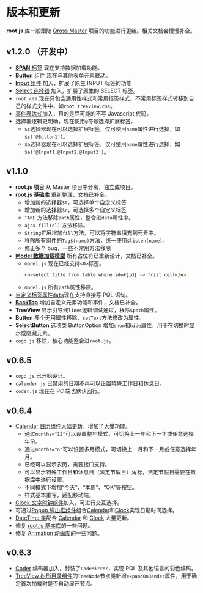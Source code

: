 # 版本和更新

**root.js** 库一般跟随 [Qross Master](/master/overview.md) 项目的功能进行更新。相关文档会慢慢补全。

## v1.2.0 （开发中）

* [**SPAN** 标签](/root.js/model.md) 现在支持数据加载功能。
* [**Button** 组件](/root.js/button.md) 现在与其他表单元素联动。
* [**Input** 组件](/root.js/input.md) 加入，扩展了原生 INPUT 标签的功能
* [**Select** 选择器](/root.js/select.md) 加入，扩展了原生的 SELECT 标签。
* `root.css` 现在只包含通用性样式和常用标签样式，不常用标签样式转移到自己的样式文件中，如`root.treeview.css`。
* [事件表达式](/root.js/event.md)加入，目的是尽可能的不写 Javascript 代码。
* 选择器逻辑更明确，现在使用`@`符号选择扩展标签。
    + `$s`选择器现在可以选择扩展标签，仅可使用`name`属性进行选择，如`$s('@Button1')`。
    + `$a`选择器现在可以选择扩展标签，仅可使用`name`属性进行选择，如`$a('@Input1,@Input2,@Input3')`。

## v1.1.0

* **root.js 项目** 从 Master 项目中分离，独立成项目。
* [**root.js 基础库**](/root.js/root.md) 重新整理，文档已补全。
    + 增加新的选择器`$t`，可选择单个自定义标签
    + 增加新的选择器`$c`，可选择多个自定义标签
    + `TAKE` 方法移除`path`属性，整合进`data`属性中。
    + `ajax.fill(el)` 方法移除。
    + `String`扩展增加`fill`方法，可以将字符串填充到元素中。
    + 移除所有组件的`Tag$(name)`方法，统一使用`$listen(name)`。
    + 修正多个 bug，一些不常用方法移除
* [**Model 数据加载模型**](/root.js/model.md) 所有占位符已重新设计，文档已补全。
    + `model.js` 现在已经支持`<O>`标签。
        ```html
        <o>select title from table where id=#{id} -> frist cell</o>
        ```
    * `model.js` 所有`path`属性移除。
* [自定义标签属性`data`](/root.js/data.md)现在支持直接写 PQL 语句。
* [**BackTop**](/root.js/backtop.md) 增加自定义元素功能和事件，文档已补全。
* **TreeView** 显示引导线`lines`逻辑调试通过，移除`$path`属性。
* **Button** 多个无用属性移除，`setText`方法修改为属性。
* **SelectButton** 选项类 ButtonOption 增加`show`和`hide`属性，用于在切换时显示或隐藏元素。
* `cogo.js` 移除，核心功能整合进`root.js`。

## v0.6.5

* `cogo.js` 已开始设计。
* `calender.js` 已禁用的日期不再可以设置特殊工作日和休息日。
* `coder.js` 现在在 PC 端也默认回行。

## v0.6.4

* [Calendar 日历组件](/root.js/calendar.md)大幅更新，增加了大量功能。
    * 通过`months="12"`可以设置整年模式，可切换上一年和下一年或任意选择年份。
    * 通过`months="n"`可以设置多月模式，可切换上一月和下一月或任意选择年月。
    * 已经可以显示农历，需要接口支持。
    * 可以显示特殊工作日和休息日（法定节假日）角标，法定节假日需要在数据库中进行设置。
    * 不同模式下增加“今天”、“本周”、“OK”等按钮。
    * 样式基本重写，适配移动端。
* [Clock 文字时钟组件](/root.js/clock.md)加入，可进行交互选择。
* 可通过[Popup 弹出框组件](/root.js/popup.md)组合[Calendar](/root.js/calendar.md)和[Clock](/root.js/clock.md)实现日期时间选择。
* [DateTime 类](/root.js/datetime.md)配合 [Calendar](/root.js/calendar.md) 和 [Clock](/root.js/clock.md) 大量更新。
* 修复 [root.js 基本库](/root.js/root.md)的一些问题。
* 修复 [Animation 动画库](/root.js/animation.md)的一些问题。

## v0.6.3

* [Coder](/root.js/coder.md) 编码器加入，封装了`CodeMirror`，实现 PQL 及其他语言的彩色编码。
* [TreeView 树形目录组件](/root.js/treeview.md)的`TreeNode`节点类新增`expandOnRender`属性，用于确定首次加载时是否自动展开节点。
